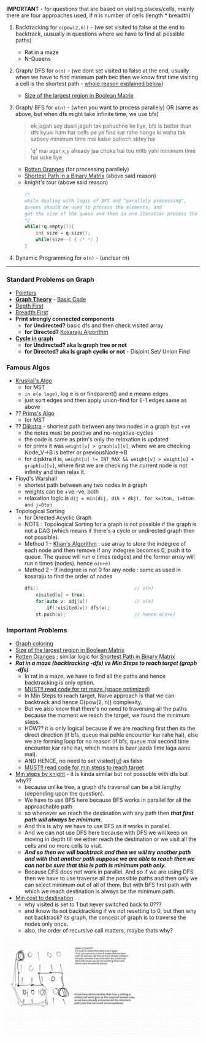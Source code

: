 __IMPORTANT__ - for questions that are based on visiting places/cells,
mainly there are four approaches used, if n is number of cells (length * breadth)
1. Backtracking for `o(pow(2,n))` - (we set visited to false at the end to backtrack, uusually in questions where we have to find all possible paths)
    - Rat in a maze
    - N-Queens
2. Graph/ DFS for `o(n)` - (we dont set visited to false at the end, usually when we have to find minimum path bec then we know first time visiting a cell is the shortest path - [whole reason explained below](#important-problems))
    - [Size of the largest region in Boolean Matrix](https://www.geeksforgeeks.org/find-length-largest-region-boolean-matrix/)
3. Graph/ BFS for `o(n)` - (when you want to process parallely) OR (same as above, but when dfs might take infinite time, we use bfs)
    > ek jagah sey dusri jagah tak pahuchne ke liye, bfs is better than dfs kyuki ham har cells pe ye find kar rahe honge ki waha tak sabsey minimum time mai kaise pahoch sktey hai

    > 'q' mai agar x,y already jaa chuka hai tou mtlb yahi minimum time hai uske liye
    - [Rotten Oranges](graphs/9_rotten_oranges.cpp) (for processing parallely)
    - [Shortest Path in a Binary Matrix](https://www.codingninjas.com/codestudio/guided-paths/data-structures-algorithms/content/118511/offering/1381547?leftPanelTab=0) (above said reason)
    - knight's tour (above said reason)
        ```cpp
        /*
        while dealing with logic of BFS and "parallely processing",
        queues should be used to process the elements, and
        get the size of the queue and then in one iteration process the elements till these size 
        */
        while(!q.empty()){
            int size = q.size();
            while(size--) { /* */ }
        }
        ```
4. Dynamic Programming for `o(n)` - (unclear rn)

<hr>

### Standard Problems on Graph
- [Pointers](pointers.cpp)
- **[Graph Theory](https://www.programiz.com/dsa/graph)** - [Basic Code](graphs/1_basic.cpp)
- [Depth First](graphs/2_dfs_bfs.cpp)
- [Breadth First](graphs/2_dfs_bfs.cpp)
- __Print strongly connected components__
    - __for Undirected?__ basic dfs and then check visited array 
    - __for Directed?__ [Kosaraju Algorithm](graphs/kosaraju.md)
- [__Cycle in graph__](graphs/5_union-find.md)
    - __for Undirected? aka Is graph tree or not__
    - __for Directed? aka Is graph cyclic or not__ - Disjoint Set/ Union Find


### Famous Algos
- [Kruskal's Algo](graphs/5_kruskal.cpp)
    - for MST 
    - `in o(e loge)`, log e is or findparent() and e means edges
    - just sort edges and then apply union-find for E-1 edges same as above
- ?? [Prims's Algo](graphs/6_prims.cpp)
    - for MST
- ?? [Dijkstra](graphs/7_dijkstra.cpp) - shortest path between any two nodes in a graph but +ve
    - the notes must be positive and no-negative-cycles
    - the code is same as prim's only the relaxation is updated
    - for prims it was `weight[v] > graph[u][v]`, where we are checking Node_V->B is better or previousNode->B
    - for dijsktra it is, `weight[u] != INT_MAX && weight[v] > weight[u] + graph[u][v]`, where first we are checking the current node is not infinity and then relax it.
- Floyd's Warshall 
    - shortest path between any two nodes in a graph 
    - weights can be +ve -ve, both
    - relaxation logic is `dij = min(dij, dik + dkj), for k=1ton, i=0ton and j=0ton`
- Topological Sorting
    - for Directed Acyclic Graph
    - NOTE : Topological Sorting for a graph is not possible if the graph is not a DAG (which means if there's a cycle or undirected graph then not possible).
    - Method 1 - [Khan's Algorithm](graphs/8_topological.cpp) : use array to store the indegree of each node and then remove if any indegree becomes 0, push it to queue. The queue will run e times (edges) and the former array will run n times (nodes). hence `o(n+e)` 
    - Method 2 - If indegree is not 0 for any node : same as used in kosaraju to find the order of nodes
        ```cpp
        dfs()                                   // o(n)
            visited[u] = true;
            for(auto v: adj[u])                 // o(e)
                if(!visited[v]) dfs(v);
            st.push(u);                         // hence o(n+e)
        ```

### Important Problems
- [Graph coloring](graphs/5_graph_coloring.cpp)
- [Size of the largest region in Boolean Matrix](https://www.geeksforgeeks.org/find-length-largest-region-boolean-matrix/)
- [Rotten Oranges](graphs/9_rotten_oranges.cpp) ; similar logic for [Shortest Path in Binary Matrix](https://www.codingninjas.com/codestudio/guided-paths/data-structures-algorithms/content/118511/offering/1381547?leftPanelTab=3)
- ___Rat in a maze (backtracking -dfs) vs Min Steps to reach target (graph -dfs)___
    - In rat in a maze, we have to find all the paths and hence backtracking is only option.
    - [MUST!! read code for rat maze (space optimized)](backtracking/2_rat_maze.cpp)
    - In Min Steps to reach target, Naive approach is that we can backtrack and hence O(pow(2, n)) complexity.
    - But we also know that there's no need to traversing all the paths because the moment we reach the target, we found the minimum steps.
    - HOW?? it is only logical because if we are reaching first then its the direct direction (if bfs, queue mai pehle encounter kar rahe hai), else we are forming loop for no reason (if bfs, queue mai second time encounter kar rahe hai, which means is baar jaada time laga aane mai).
    - AND HENCE, no need to set visited[i,j] as false
    - [MUST!! read code for min steps to reach target]((graphs/11_min_steps_reach_target.cpp))
- [Min steps by knight](graphs/10_steps_knights.cpp) - it is kinda similar but not possoble with dfs but why?? 
    - because unlike tree, a graph dfs traversal can be a bit lengthy (depending upon the question). 
    - We have to use BFS here because BFS works in parallel for all the approachable path
    - so whenever we reach the destination with any path then ___that first path will always be minimum.___ 
    - And this is why we have to use BFS as it works in parallel. 
    - And we can not use DFS here because with DFS we will keep on moving in depth till we either reach the destination or we visit all the cells and no more cells to visit. 
    - ___And so then we will backtrack and then we will try another path and with that another path suppose we are able to reach then we can not be sure that this is path is minimum path only.___ 
    - Because DFS does not work in parallel. And so if we are using DFS then we have to use traverse all the possible paths and then only we can select minimum out of all of them. But with BFS first path with which we reach destination is always be the minimum path.
- [Min cost to destination](graphs/12_min_cost_dest.cpp)
    - why visited is set to 1 but never switched back to 0??? 
    - and iknow its not backtracking if we not resetting to 0, but then why not backtrack? its graph, the concept of graph is to traverse the nodes only once.
    - also, the order of recursive call matters, maybe thats why?

<img src=".assets/graph1.png">